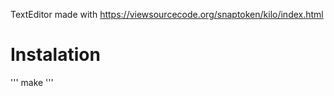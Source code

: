 TextEditor made with https://viewsourcecode.org/snaptoken/kilo/index.html

# Instalation
'''
make
'''
